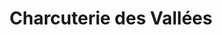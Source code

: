 ---
title: "Charcuterie des Vallées"
url: /thonon-les-bains/charcuterie-des-vallees/
shop: boucherie
---